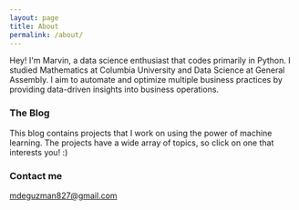 ```yaml
---
layout: page
title: About
permalink: /about/
---
```


Hey! I'm Marvin, a data science enthusiast that codes primarily in Python. I studied Mathematics at Columbia University and Data Science at General Assembly. I aim to automate and optimize multiple business practices by providing data-driven insights into business operations.

### The Blog

This blog contains projects that I work on using the power of machine learning. The projects have a wide array of topics, so click on one that interests you! :)

### Contact me

[mdeguzman827@gmail.com](mailto:mdeguzman827@gmail.com)
